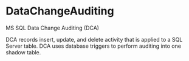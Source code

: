 # DataChangeAuditing
MS SQL Data Change Auditing (DCA)

DCA records insert, update, and delete activity that is applied to a SQL Server table.
DCA uses database triggers to perform auditing into one shadow table. 
